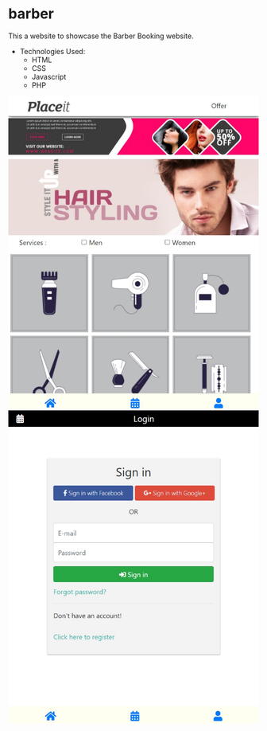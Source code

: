 # barber

This a website to showcase the Barber Booking website.
- Technologies Used: 
  - HTML
  - CSS
  - Javascript
  - PHP
  
![plot](./im1.jpg)
![plot](./im2.jpg)
